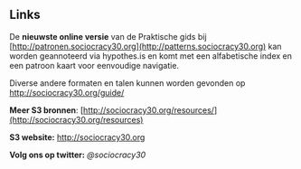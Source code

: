 ## Links

De **nieuwste online versie** van de Praktische gids bij [http://patronen.sociocracy30.org](http://patterns.sociocracy30.org) kan worden geannoteerd via hypothes.is en komt met een alfabetische index en een patroon kaart voor eenvoudige navigatie.

Diverse andere formaten en talen kunnen worden gevonden op <http://sociocracy30.org/guide/>

**Meer S3 bronnen**: [http://sociocracy30.org/resources/](http://sociocracy30.org/resources)

**S3 website:** <http://sociocracy30.org>

**Volg ons op twitter:** *@sociocracy30*